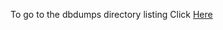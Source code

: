 To go to the dbdumps directory listing Click [Here](https://ipfs.io/ipns/QmTpqXwWgWKSpBS765346NHgxhMuMUMrjPHqMdf194GLai)